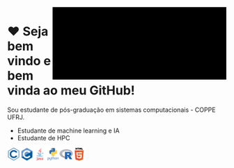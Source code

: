 <img src = "giphy.gif" width = "400px" align="right"> 

# :heart: Seja bem vindo e bem vinda ao meu GitHub!
Sou estudante de pós-graduação em sistemas computacionais - COPPE UFRJ.

- Estudante de machine learning e IA
- Estudante de HPC

<div>
  
  
<img align="left" alt="C" width="30px" src="https://github.com/devicons/devicon/blob/master/icons/c/c-line.svg" />

<img align="left" alt="C++" width="30px" src="https://github.com/devicons/devicon/blob/master/icons/c/c-original.svg" />


<img align="left" alt="Java" width="30px" src="https://github.com/devicons/devicon/blob/master/icons/java/java-original-wordmark.svg" />

<img align="left" alt="Python" width="30px" src="https://github.com/devicons/devicon/blob/master/icons/python/python-original-wordmark.svg" />

<img align="left" alt="r" width="30px" src="https://github.com/devicons/devicon/blob/master/icons/r/r-original.svg" />


<img align="left" alt="r" width="30px" src="https://github.com/devicons/devicon/blob/master/icons/html5/html5-original-wordmark.svg" />

</div>
